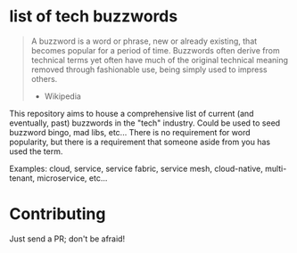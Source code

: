# list of tech buzzwords

> A buzzword is a word or phrase, new or already existing, that becomes popular for a period of time. Buzzwords often derive from technical terms yet often have much of the original technical meaning removed through fashionable use, being simply used to impress others.
> - Wikipedia

This repository aims to house a comprehensive list of current (and eventually, past) buzzwords in the "tech" industry. Could be used to seed buzzword bingo, mad libs, etc... There is no requirement for word popularity, but there is a requirement that someone aside from you has used the term.

Examples: cloud, service, service fabric, service mesh, cloud-native, multi-tenant, microservice, etc...


# Contributing

Just send a PR; don't be afraid!
